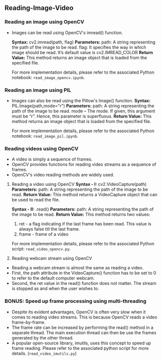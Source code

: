 ## Reading-Image-Video

### Reading an image using OpenCV
- Images can be read using OpenCV's imread() function. 

    **Syntax:** cv2.imread(path, flag)
    **Parameters:**
    path: A string representing the path of the image to be read.
    flag: It specifies the way in which image should be read. It’s default value is cv2.IMREAD_COLOR
    **Return Value:** This method returns an image object that is loaded from the specified file.

    For more implementation details, please refer to the associated Python notebook: `read_image_opencv.ipynb`.

### Reading an image using PIL
- Images can also be read using the Pillow's Image() function.
    **Syntax:** PIL.Image(path,mode="r")
    **Parameters:**
    path: A string representing the path of the image to be read.
    mode – The mode. If given, this argument must be “r”. Hence, this parameter is superfluous.
    **Return Value:** This method returns an image object that is loaded from the specified file.

    For more implementation details, please refer to the associated Python notebook: `read_image_pil.ipynb`.

### Reading videos using OpenCV
- A video is simply a sequence of frames.
- OpenCV provides functions for reading video streams as a sequence of frames.
- OpenCV's video reading methods are widely used.

1. Reading a video using OpenCV
    **Syntax - I:** cv2.VideoCapture(path)
    **Parameters:**
    path: A string representing the path of the image to be read.
    **Return Value:** This method returns a VideoCapture object that can be used to read the file.

    **Syntax - II:** <VideoCapture object>.read()
    **Parameters:**
    path: A string representing the path of the image to be read.
    **Return Value:** This method returns two values:
    1. ret - a flag indicating if the last frame has been read. This value is always false till the last frame.
    2. frame - frame of a video

    For more implementation details, please refer to the associated Python script: `read_video_opencv.py`.

2. Reading webcam stream using OpenCV
- Reading a webcam stream is almost the same as reading a video.
- First, the path attribute in the VideoCapture() function has to be set to 0 to refer to the default computer webcam.
- Second, the ret value in the read() function does not matter. The stream is stopped as and when the user wishes to.


### BONUS: Speed up frame processing using multi-threading
- Despite its evident advantages, OpenCV is often very slow when it comes to reading video streams. This is because OpenCV reads a video frame-by-frame.
- The frame rate can be increased by performing the read() method in a separate thread. The main execution thread can then be use the frames generated by the other thread.
- A popular open-source library, imutils, uses this concept to speed up frame reading. Please refer to the associated python script for more details. (`read_video_imutils.py`)
